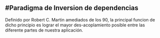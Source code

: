#Paradigma de Inversion de dependencias
---------------------------

Definido por Robert C. Martin amediados de los 90, la principal funcion de dicho principio es lograr el mayor des-acoplamiento 
posible entre las diferente partes de nuestra aplicación. 

